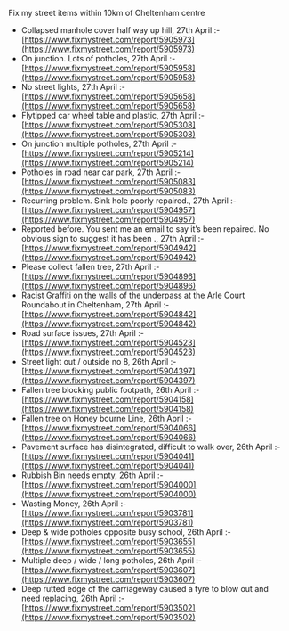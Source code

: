 Fix my street items within 10km of Cheltenham centre

<!-- fix_marker starts -->

- Collapsed manhole cover half way up hill, 27th April :- [https://www.fixmystreet.com/report/5905973](https://www.fixmystreet.com/report/5905973)
- On junction. Lots of potholes, 27th April :- [https://www.fixmystreet.com/report/5905958](https://www.fixmystreet.com/report/5905958)
- No street lights, 27th April :- [https://www.fixmystreet.com/report/5905658](https://www.fixmystreet.com/report/5905658)
- Flytipped car wheel table and plastic, 27th April :- [https://www.fixmystreet.com/report/5905308](https://www.fixmystreet.com/report/5905308)
- On junction multiple potholes, 27th April :- [https://www.fixmystreet.com/report/5905214](https://www.fixmystreet.com/report/5905214)
- Potholes in road near car park, 27th April :- [https://www.fixmystreet.com/report/5905083](https://www.fixmystreet.com/report/5905083)
- Recurring problem. Sink hole poorly repaired., 27th April :- [https://www.fixmystreet.com/report/5904957](https://www.fixmystreet.com/report/5904957)
- Reported before. You sent me an email to say it’s been repaired. No obvious sign to suggest it has been ., 27th April :- [https://www.fixmystreet.com/report/5904942](https://www.fixmystreet.com/report/5904942)
- Please collect fallen tree, 27th April :- [https://www.fixmystreet.com/report/5904896](https://www.fixmystreet.com/report/5904896)
- Racist Graffiti on the walls of the underpass at the Arle Court Roundabout in Cheltenham, 27th April :- [https://www.fixmystreet.com/report/5904842](https://www.fixmystreet.com/report/5904842)
- Road surface issues, 27th April :- [https://www.fixmystreet.com/report/5904523](https://www.fixmystreet.com/report/5904523)
- Street light out / outside no 8, 26th April :- [https://www.fixmystreet.com/report/5904397](https://www.fixmystreet.com/report/5904397)
- Fallen tree blocking public footpath, 26th April :- [https://www.fixmystreet.com/report/5904158](https://www.fixmystreet.com/report/5904158)
- Fallen tree on Honey bourne Line, 26th April :- [https://www.fixmystreet.com/report/5904066](https://www.fixmystreet.com/report/5904066)
- Pavement surface has disintegrated, difficult to walk over, 26th April :- [https://www.fixmystreet.com/report/5904041](https://www.fixmystreet.com/report/5904041)
- Rubbish Bin needs empty, 26th April :- [https://www.fixmystreet.com/report/5904000](https://www.fixmystreet.com/report/5904000)
- Wasting Money, 26th April :- [https://www.fixmystreet.com/report/5903781](https://www.fixmystreet.com/report/5903781)
- Deep & wide potholes opposite busy school, 26th April :- [https://www.fixmystreet.com/report/5903655](https://www.fixmystreet.com/report/5903655)
- Multiple deep / wide / long potholes, 26th April :- [https://www.fixmystreet.com/report/5903607](https://www.fixmystreet.com/report/5903607)
- Deep rutted edge of the carriageway caused a tyre to blow out and need replacing, 26th April :- [https://www.fixmystreet.com/report/5903502](https://www.fixmystreet.com/report/5903502)

<!-- fix_marker ends -->